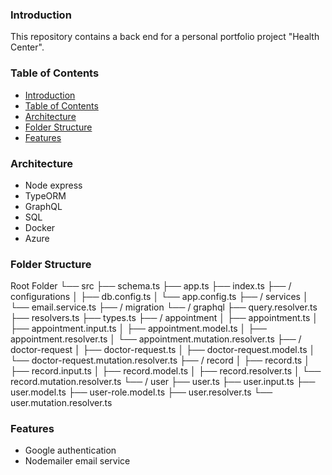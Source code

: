 ### Introduction

This repository contains a back end for a personal portfolio project "Health Center".


### Table of Contents

- [Introduction](#introduction)
- [Table of Contents](#table-of-contents)
- [Architecture](#architecture)
- [Folder Structure](#folder-structure)
- [Features](#features)


### Architecture

- Node express
- TypeORM
- GraphQL
- SQL
- Docker
- Azure


### Folder Structure

Root Folder
└── src
    ├── schema.ts
    ├── app.ts
    ├── index.ts
    ├──  / configurations
    │   ├── db.config.ts
    │   └── app.config.ts
    ├──  / services
    │   └── email.service.ts
    ├──  / migration
    └──  / graphql
        ├── query.resolver.ts
        ├── resolvers.ts
        ├── types.ts
        ├── / appointment
        │   ├── appointment.ts
        │   ├── appointment.input.ts
        │   ├── appointment.model.ts
        │   ├── appointment.resolver.ts
        │   └── appointment.mutation.resolver.ts
        ├── / doctor-request
        │   ├── doctor-request.ts
        │   ├── doctor-request.model.ts
        │   └── doctor-request.mutation.resolver.ts
        ├── / record
        │   ├── record.ts
        │   ├── record.input.ts
        │   ├── record.model.ts
        │   ├── record.resolver.ts
        │   └── record.mutation.resolver.ts
        └── / user
            ├── user.ts
            ├── user.input.ts
            ├── user.model.ts
            ├── user-role.model.ts
            ├── user.resolver.ts
            └── user.mutation.resolver.ts


### Features

- Google authentication
- Nodemailer email service
